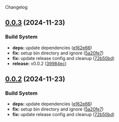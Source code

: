 Changelog
## [0.0.3](https://github.com/davidsneighbour/binaries/compare/v0.0.1...v0.0.3) (2024-11-23)


### Build System

* **deps:** update dependencies ([e162e66](https://github.com/davidsneighbour/binaries/commit/e162e661901675e3cff3880e1d4816c0f678fb3a))
* **fix:** setup bin directory and ignore ([5a20fe7](https://github.com/davidsneighbour/binaries/commit/5a20fe7757c37ba99f680de50bc8ef7a06ab03e4))
* **fix:** update release config and cleanup ([72b50bd](https://github.com/davidsneighbour/binaries/commit/72b50bdff9966302540d2086b9285854afa530f4))
* **release:** v0.0.2 ([39984ec](https://github.com/davidsneighbour/binaries/commit/39984ec8c7e884d63002dbe67fe6d6d926ec56d8))

## [0.0.2](https://github.com/davidsneighbour/binaries/compare/v0.0.1...v0.0.2) (2024-11-23)


### Build System

* **deps:** update dependencies ([e162e66](https://github.com/davidsneighbour/binaries/commit/e162e661901675e3cff3880e1d4816c0f678fb3a))
* **fix:** setup bin directory and ignore ([5a20fe7](https://github.com/davidsneighbour/binaries/commit/5a20fe7757c37ba99f680de50bc8ef7a06ab03e4))
* **fix:** update release config and cleanup ([72b50bd](https://github.com/davidsneighbour/binaries/commit/72b50bdff9966302540d2086b9285854afa530f4))
